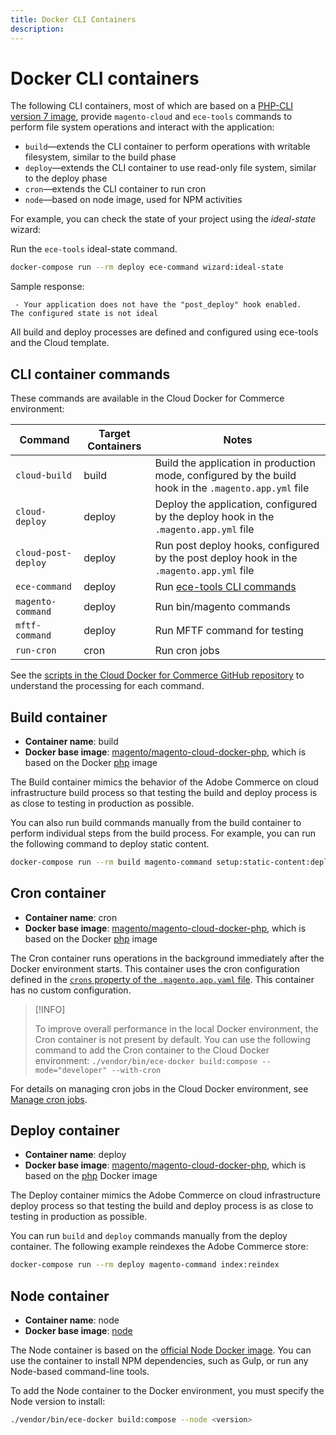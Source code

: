 ```yaml
---
title: Docker CLI Containers
description:
---
```


# Docker CLI containers

The following CLI containers, most of which are based on a [PHP-CLI version 7 image], provide `magento-cloud` and `ece-tools` commands to perform file system operations and interact with the application:

- `build`—extends the CLI container to perform operations with writable filesystem, similar to the build phase
- `deploy`—extends the CLI container to use read-only file system, similar to the deploy phase
- `cron`—extends the CLI container to run cron
- `node`—based on node image, used for NPM activities

For example, you can check the state of your project using the _ideal-state_ wizard:

Run the `ece-tools` ideal-state command.

```bash
docker-compose run --rm deploy ece-command wizard:ideal-state
```

Sample response:

```terminal
 - Your application does not have the "post_deploy" hook enabled.
The configured state is not ideal
```

All build and deploy processes are defined and configured using ece-tools and the Cloud template.

## CLI container commands

These commands are available in the Cloud Docker for Commerce environment:

| Command    | Target Containers   |  Notes
| ------------- |  ------------------ |------------------
| `cloud-build` | build | Build the application in production mode, configured by the build hook in the `.magento.app.yml` file
| `cloud-deploy` | deploy | Deploy the application, configured by the deploy hook in the `.magento.app.yml` file
| `cloud-post-deploy` | deploy | Run post deploy hooks, configured by the post deploy hook in the `.magento.app.yml` file
| `ece-command` | deploy | Run [ece-tools CLI commands]
| `magento-command` | deploy | Run bin/magento commands
| `mftf-command` | deploy | Run MFTF command for testing
| `run-cron` | cron | Run cron jobs

See the [scripts in the Cloud Docker for Commerce GitHub repository][scripts] to understand the processing for each command.

## Build container

- **Container name**: build
- **Docker base image**: [magento/magento-cloud-docker-php], which is based on the Docker [php] image

The Build container mimics the behavior of the Adobe Commerce on cloud infrastructure build process so that testing the build and deploy process is as close to testing in production as possible.

You can also run build commands manually from the build container to perform individual steps from the build process. For example, you can run the following command to deploy static content.

```bash
docker-compose run --rm build magento-command setup:static-content:deploy
```

## Cron container

- **Container name**: cron
- **Docker base image**: [magento/magento-cloud-docker-php], which is based on the Docker [php] image

The Cron container runs operations in the background immediately after the Docker environment starts. This container uses the cron configuration defined in the [`crons` property of the `.magento.app.yaml` file](https://devdocs.magento.com/cloud/project/magento-app-properties.html#crons). This container has no custom configuration.

>[!INFO]
>
>To improve overall performance in the local Docker environment, the Cron container is not present by default. You can use the following command to add the Cron container to the Cloud Docker environment: `./vendor/bin/ece-docker build:compose --mode="developer" --with-cron`

For details on managing cron jobs in the Cloud Docker environment, see [Manage cron jobs](manage-cron-jobs.md).

## Deploy container

- **Container name**: deploy
- **Docker base image**: [magento/magento-cloud-docker-php], which is based on the [php] Docker image

The Deploy container mimics the Adobe Commerce on cloud infrastructure deploy process so that testing the build and deploy process is as close to testing in production as possible.

You can run `build` and `deploy` commands manually from the deploy container. The following example reindexes the Adobe Commerce store:

```bash
docker-compose run --rm deploy magento-command index:reindex
```

## Node container

- **Container name**: node
- **Docker base image**: [node]

The Node container is based on the [official Node Docker image][node]. You can use the container to install NPM dependencies, such as Gulp, or run any Node-based command-line tools.

To add the Node container to the Docker environment, you must specify the Node version to install:

```bash
./vendor/bin/ece-docker build:compose --node <version>
```

[PHP-CLI version 7 image]: https://hub.docker.com/r/magento/magento-cloud-docker-php
[magento/magento-cloud-docker-php]: https://hub.docker.com/r/magento/magento-cloud-docker-php
[scripts]: https://github.com/magento/magento-cloud-docker/tree/develop/images/php/cli/bin
[Cloud Docker scripts]: https://github.com/magento/magento-cloud-docker/tree/develop/images/php/cli/bin
[magento/magento-cloud-docker-php]: https://hub.docker.com/r/magento/magento-cloud-docker-php
[php]: https://hub.docker.com/_/php
[node]: https://hub.docker.com/_/node
[ece-tools CLI commands]: https://devdocs.magento.com/cloud/reference/ece-tools-reference.html

